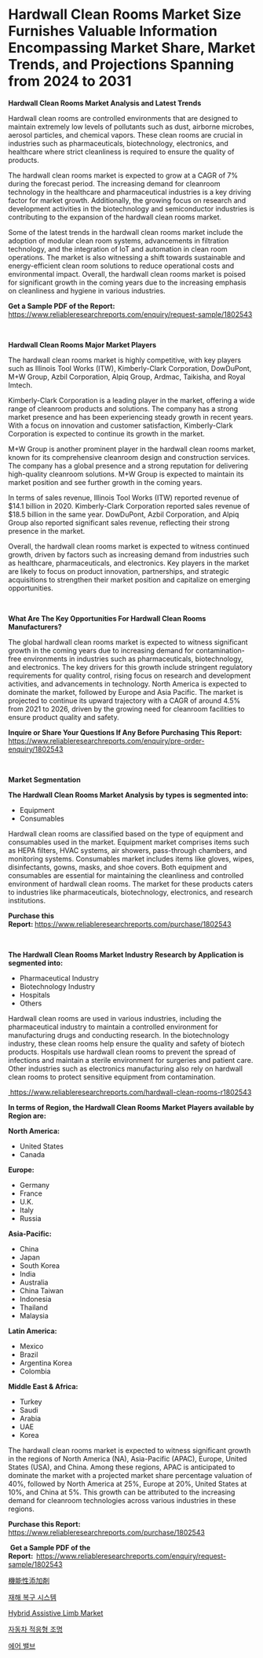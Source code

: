 <p><h1>Hardwall Clean Rooms Market Size Furnishes Valuable Information Encompassing Market Share, Market Trends, and Projections Spanning from 2024 to 2031</h1></p><p><strong>Hardwall Clean Rooms Market Analysis and Latest Trends</strong></p>
<p><p>Hardwall clean rooms are controlled environments that are designed to maintain extremely low levels of pollutants such as dust, airborne microbes, aerosol particles, and chemical vapors. These clean rooms are crucial in industries such as pharmaceuticals, biotechnology, electronics, and healthcare where strict cleanliness is required to ensure the quality of products.</p><p>The hardwall clean rooms market is expected to grow at a CAGR of 7% during the forecast period. The increasing demand for cleanroom technology in the healthcare and pharmaceutical industries is a key driving factor for market growth. Additionally, the growing focus on research and development activities in the biotechnology and semiconductor industries is contributing to the expansion of the hardwall clean rooms market.</p><p>Some of the latest trends in the hardwall clean rooms market include the adoption of modular clean room systems, advancements in filtration technology, and the integration of IoT and automation in clean room operations. The market is also witnessing a shift towards sustainable and energy-efficient clean room solutions to reduce operational costs and environmental impact. Overall, the hardwall clean rooms market is poised for significant growth in the coming years due to the increasing emphasis on cleanliness and hygiene in various industries.</p></p>
<p><strong>Get a Sample PDF of the Report:&nbsp;</strong> <a href="https://www.reliableresearchreports.com/enquiry/request-sample/1802543">https://www.reliableresearchreports.com/enquiry/request-sample/1802543</a></p>
<p>&nbsp;</p>
<p><strong>Hardwall Clean Rooms Major Market Players</strong></p>
<p><p>The hardwall clean rooms market is highly competitive, with key players such as Illinois Tool Works (ITW), Kimberly-Clark Corporation, DowDuPont, M+W Group, Azbil Corporation, Alpiq Group, Ardmac, Taikisha, and Royal Imtech. </p><p>Kimberly-Clark Corporation is a leading player in the market, offering a wide range of cleanroom products and solutions. The company has a strong market presence and has been experiencing steady growth in recent years. With a focus on innovation and customer satisfaction, Kimberly-Clark Corporation is expected to continue its growth in the market.</p><p>M+W Group is another prominent player in the hardwall clean rooms market, known for its comprehensive cleanroom design and construction services. The company has a global presence and a strong reputation for delivering high-quality cleanroom solutions. M+W Group is expected to maintain its market position and see further growth in the coming years.</p><p>In terms of sales revenue, Illinois Tool Works (ITW) reported revenue of $14.1 billion in 2020. Kimberly-Clark Corporation reported sales revenue of $18.5 billion in the same year. DowDuPont, Azbil Corporation, and Alpiq Group also reported significant sales revenue, reflecting their strong presence in the market.</p><p>Overall, the hardwall clean rooms market is expected to witness continued growth, driven by factors such as increasing demand from industries such as healthcare, pharmaceuticals, and electronics. Key players in the market are likely to focus on product innovation, partnerships, and strategic acquisitions to strengthen their market position and capitalize on emerging opportunities.</p></p>
<p>&nbsp;</p>
<p><strong>What Are The Key Opportunities For Hardwall Clean Rooms Manufacturers?</strong></p>
<p><p>The global hardwall clean rooms market is expected to witness significant growth in the coming years due to increasing demand for contamination-free environments in industries such as pharmaceuticals, biotechnology, and electronics. The key drivers for this growth include stringent regulatory requirements for quality control, rising focus on research and development activities, and advancements in technology. North America is expected to dominate the market, followed by Europe and Asia Pacific. The market is projected to continue its upward trajectory with a CAGR of around 4.5% from 2021 to 2026, driven by the growing need for cleanroom facilities to ensure product quality and safety.</p></p>
<p><strong>Inquire or Share Your Questions If Any Before Purchasing This Report:</strong> <a href="https://www.reliableresearchreports.com/enquiry/pre-order-enquiry/1802543">https://www.reliableresearchreports.com/enquiry/pre-order-enquiry/1802543</a></p>
<p>&nbsp;</p>
<p><strong>Market Segmentation</strong></p>
<p><strong>The Hardwall Clean Rooms Market Analysis by types is segmented into:</strong></p>
<p><ul><li>Equipment</li><li>Consumables</li></ul></p>
<p><p>Hardwall clean rooms are classified based on the type of equipment and consumables used in the market. Equipment market comprises items such as HEPA filters, HVAC systems, air showers, pass-through chambers, and monitoring systems. Consumables market includes items like gloves, wipes, disinfectants, gowns, masks, and shoe covers. Both equipment and consumables are essential for maintaining the cleanliness and controlled environment of hardwall clean rooms. The market for these products caters to industries like pharmaceuticals, biotechnology, electronics, and research institutions.</p></p>
<p><strong>Purchase this Report:&nbsp;</strong><a href="https://www.reliableresearchreports.com/purchase/1802543">https://www.reliableresearchreports.com/purchase/1802543</a></p>
<p>&nbsp;</p>
<p><strong>The Hardwall Clean Rooms Market Industry Research by Application is segmented into:</strong></p>
<p><ul><li>Pharmaceutical Industry</li><li>Biotechnology Industry</li><li>Hospitals</li><li>Others</li></ul></p>
<p><p>Hardwall clean rooms are used in various industries, including the pharmaceutical industry to maintain a controlled environment for manufacturing drugs and conducting research. In the biotechnology industry, these clean rooms help ensure the quality and safety of biotech products. Hospitals use hardwall clean rooms to prevent the spread of infections and maintain a sterile environment for surgeries and patient care. Other industries such as electronics manufacturing also rely on hardwall clean rooms to protect sensitive equipment from contamination.</p></p>
<p><a href="https://www.reliableresearchreports.com/hardwall-clean-rooms-r1802543">&nbsp;https://www.reliableresearchreports.com/hardwall-clean-rooms-r1802543</a></p>
<p><strong>In terms of Region, the Hardwall Clean Rooms Market Players available by Region are:</strong></p>
<p>
    <p> <strong> North America: </strong>
        <ul>
            <li>United States</li>
            <li>Canada</li>
        </ul>
        </p> 
    <p> <strong> Europe: </strong>
        <ul>
            <li>Germany</li>
            <li>France</li>
            <li>U.K.</li>
            <li>Italy</li>
            <li>Russia</li>
        </ul>
        </p> 
    <p> <strong> Asia-Pacific: </strong>
        <ul>
            <li>China</li>
            <li>Japan</li>
            <li>South Korea</li>
            <li>India</li>
            <li>Australia</li>
            <li>China Taiwan</li>
            <li>Indonesia</li>
            <li>Thailand</li>
            <li>Malaysia</li>
        </ul>
        </p> 
    <p> <strong> Latin America: </strong>
        <ul>
            <li>Mexico</li>
            <li>Brazil</li>
            <li>Argentina Korea</li>
            <li>Colombia</li>
        </ul>
        </p> 
    <p> <strong> Middle East & Africa: </strong>
        <ul>
            <li>Turkey</li>
            <li>Saudi</li>
            <li>Arabia</li>
            <li>UAE</li>
            <li>Korea</li>
        </ul>
    </p>
    </p>
<p><p>The hardwall clean rooms market is expected to witness significant growth in the regions of North America (NA), Asia-Pacific (APAC), Europe, United States (USA), and China. Among these regions, APAC is anticipated to dominate the market with a projected market share percentage valuation of 40%, followed by North America at 25%, Europe at 20%, United States at 10%, and China at 5%. This growth can be attributed to the increasing demand for cleanroom technologies across various industries in these regions.</p></p>
<p><strong>Purchase this Report: </strong><a href="https://www.reliableresearchreports.com/purchase/1802543">https://www.reliableresearchreports.com/purchase/1802543</a></p>
<p>&nbsp;<strong>Get a Sample PDF of the Report:&nbsp;&nbsp;</strong><a href="https://www.reliableresearchreports.com/enquiry/request-sample/1802543">https://www.reliableresearchreports.com/enquiry/request-sample/1802543</a></p>
<p><strong></strong></p>
<p><p><a href="https://github.com/FrancoWeber2023/Market-Research-Report-List-1/blob/main/332561649685.md">機能性添加剤</a></p><p><a href="https://github.com/Skyleitney456456/Market-Research-Report-List-1/blob/main/805863144596.md">재해 복구 시스템</a></p><p><a href="https://github.com/Sarissaschmalingtr6fz2739/Market-Research-Report-List-2/blob/main/hybrid-assistive-limb-market.md">Hybrid Assistive Limb Market</a></p><p><a href="https://medium.com/@gummibear5656757/%EC%9E%90%EB%8F%99%EC%B0%A8-%EC%A0%81%EC%9D%91-%EC%A1%B0%EB%AA%85-%EC%8B%9C%EC%9E%A5-%EC%A7%80%ED%91%9C-%ED%95%B4%EB%8F%85-%EC%8B%9C%EC%9E%A5-%EC%A0%90%EC%9C%A0%EC%9C%A8-%EB%8F%99%ED%96%A5-%EB%B0%8F-%EC%84%B1%EC%9E%A5-%ED%8C%A8%ED%84%B4-a5d6026b4142">자동차 적응형 조명</a></p><p><a href="https://github.com/iansanftyord09878/Market-Research-Report-List-1/blob/main/782411244597.md">에어 밸브</a></p></p>